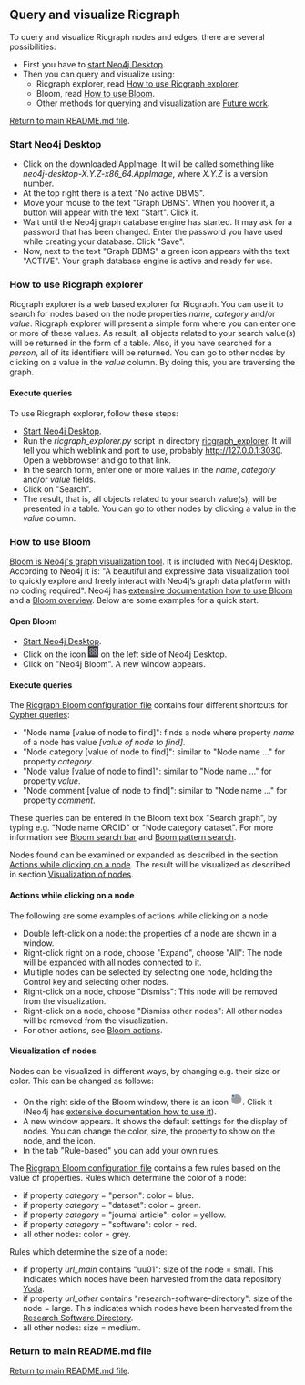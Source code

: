 ## Query and visualize Ricgraph

To query and visualize Ricgraph nodes and edges, there are several possibilities:
* First you have to [start Neo4j Desktop](#start-neo4j-desktop).
* Then you can query and visualize using:
  * Ricgraph explorer, read [How to use Ricgraph explorer](#How-to-use-ricgraph-explorer).
  * Bloom, read [How to use Bloom](#How-to-use-bloom).
  * Other methods for querying and visualization are 
    [Future work](ricgraph_future_work.md).

[Return to main README.md file](../README.md).

### Start Neo4j Desktop

* Click on the downloaded AppImage. It will be called something
  like *neo4j-desktop-X.Y.Z-x86_64.AppImage*, where *X.Y.Z* is a version number.
* At the top right there is a text "No active DBMS".
* Move your mouse to the text "Graph DBMS". When you hoover it, a button
  will appear with the text "Start". Click it.
* Wait until the Neo4j graph database engine has started.
  It may ask for a password that has
  been changed. Enter the password you have used
  while creating your database. Click "Save". 
* Now, next to the text "Graph DBMS" a green icon appears with
  the text "ACTIVE". Your graph database engine is active and ready for use.

### How to use Ricgraph explorer

Ricgraph explorer is a web based explorer for Ricgraph. You can use it to search for nodes
based on the node properties *name*, *category* and/or *value*. Ricgraph explorer will
present a simple form where you can enter one or more of these values. 
As result, all objects related to your search value(s) will be returned in the form
of a table.
Also, if you have searched for a *person*, all of its identifiers will be returned.
You can go to other nodes by clicking on a value in the *value* column. By doing this, 
you are traversing the graph.

#### Execute queries

To use Ricgraph explorer, follow these steps:
* [Start Neo4j Desktop](#Start-neo4j-desktop).
* Run the *ricgraph_explorer.py* script in directory [ricgraph_explorer](../ricgraph_explorer).
  It will tell you which weblink and port to use, probably
  http://127.0.0.1:3030. Open a webbrowser and go to that link.
* In the search form, enter one or more values in the *name*, *category* and/or *value* fields.
* Click on "Search".
* The result, that is, all objects related to your search value(s),
  will be presented in a table. You can go to other nodes
  by clicking a value in the *value* column.

### How to use Bloom

[Bloom is Neo4j's graph visualization tool](https://neo4j.com/product/bloom).
It is included with Neo4j Desktop.
According to Neo4j it is:
"A beautiful and expressive data visualization tool to quickly explore and freely interact with
Neo4j’s graph data platform with no coding required".
Neo4j has
[extensive documentation how to use Bloom](https://neo4j.com/docs/bloom-user-guide/current)
and a 
[Bloom overview](https://neo4j.com/docs/bloom-user-guide/2.6/bloom-visual-tour/bloom-overview).
Below are some examples for a quick start.

#### Open Bloom

* [Start Neo4j Desktop](#Start-neo4j-desktop).
* Click on the icon
  <img src="images/neo4j1.jpg" height="20"/>
  on the left side of Neo4j Desktop.
* Click on "Neo4j Bloom". A new window appears.

#### Execute queries

The [Ricgraph Bloom configuration file](ricgraph_install_configure.md#install-bloom-configuration)
contains four different shortcuts for
[Cypher queries](https://en.wikipedia.org/wiki/Cypher_(query_language)):

* "Node name \[value of node to find\]": finds a node
  where property *name* of a node has value *\[value of node to find\]*.
* "Node category \[value of node to find\]": similar to
  "Node name ..." for property *category*.
* "Node value \[value of node to find\]": similar to
  "Node name ..." for property *value*.
* "Node comment \[value of node to find\]": similar to
  "Node name ..." for property *comment*.

These queries can be entered in the Bloom text box "Search graph",
by typing e.g. "Node name ORCID" or "Node category dataset".
For more information see
[Bloom search bar](https://neo4j.com/docs/bloom-user-guide/2.6/bloom-visual-tour/search-bar)
and [Boom pattern
search](https://neo4j.com/docs/bloom-user-guide/current/bloom-tutorial/graph-pattern-search).

Nodes found can be examined or expanded as described in the section
[Actions while clicking on a node](#Actions-while-clicking-on-a-node).
The result will be visualized as described in section
[Visualization of nodes](#Visualization-of-nodes).

#### Actions while clicking on a node

The following are some examples of actions while clicking on a node:

* Double left-click on a node: the properties of a node are shown in a window.
* Right-click right on a node, choose "Expand", choose "All": The node will be
  expanded with all nodes connected to it.
* Multiple nodes can be selected by selecting one node, holding the
  Control key and selecting other nodes.
* Right-click on a node, choose "Dismiss": This node will
  be removed from the visualization.
* Right-click on a node, choose "Dismiss other nodes": All other nodes will
  be removed from the visualization.
* For other actions, see
  [Bloom actions](https://neo4j.com/docs/bloom-user-guide/2.6/bloom-visual-tour/search-bar/#_actions).

#### Visualization of nodes

Nodes can be visualized in different ways, by changing e.g. their
size or color. This can be changed as follows:

* On the right side of the Bloom window, there is
  an icon <img src="images/neo4j3.jpg" height="20"/>. Click it
  (Neo4j has [extensive documentation how to use
  it](https://neo4j.com/docs/bloom-user-guide/current/bloom-visual-tour/perspective-drawer)).
* A new window appears. It shows the default settings for the display
  of nodes. You can change the color, size, the property to
  show on the node, and the icon.
* In the tab "Rule-based" you can add your own rules.

The [Ricgraph Bloom configuration file](ricgraph_install_configure.md#install-bloom-configuration)
contains a few rules based on the value of properties.
Rules which determine the color of a node:

* if property *category* = "person": color = blue.
* if property *category* = "dataset": color = green.
* if property *category* = "journal article": color = yellow.
* if property *category* = "software": color = red.
* all other nodes: color = grey.

Rules which determine the size of a node:

* if property *url_main* contains "uu01": size of the node = small. This indicates
  which nodes have been harvested from
  the data repository [Yoda](https://search.datacite.org/repositories/delft.uu).
* if property *url_other* contains "research-software-directory": size of the node = large.
  This indicates which nodes have been harvested from
  the [Research Software Directory](https://research-software-directory.org).
* all other nodes: size = medium.

### Return to main README.md file

[Return to main README.md file](../README.md).
